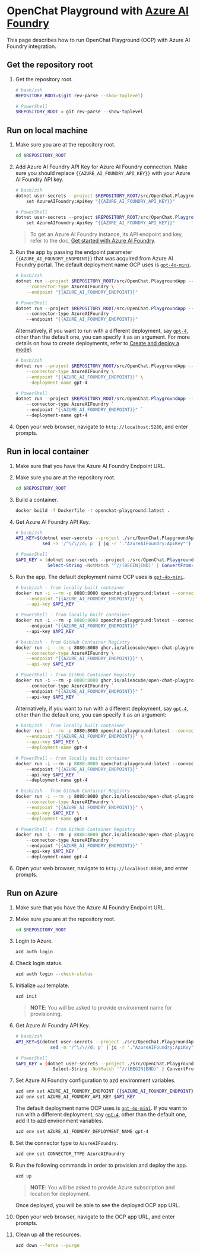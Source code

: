 # OpenChat Playground with [Azure AI Foundry](https://learn.microsoft.com/azure/ai-foundry/what-is-azure-ai-foundry)

This page describes how to run OpenChat Playground (OCP) with Azure AI Foundry integration.

## Get the repository root

1. Get the repository root.

    ```bash
    # bash/zsh
    REPOSITORY_ROOT=$(git rev-parse --show-toplevel)
    ```

    ```powershell
    # PowerShell
    $REPOSITORY_ROOT = git rev-parse --show-toplevel
    ```

## Run on local machine

1. Make sure you are at the repository root.

    ```bash
    cd $REPOSITORY_ROOT
    ```

1. Add Azure AI Foundry API Key for Azure AI Foundry connection. Make sure you should replace `{{AZURE_AI_FOUNDRY_API_KEY}}` with your Azure AI Foundry API key.

    ```bash
    # bash/zsh
    dotnet user-secrets --project $REPOSITORY_ROOT/src/OpenChat.PlaygroundApp \
        set AzureAIFoundry:ApiKey "{{AZURE_AI_FOUNDRY_API_KEY}}"
    ```

    ```powershell
    # PowerShell
    dotnet user-secrets --project $REPOSITORY_ROOT/src/OpenChat.PlaygroundApp `
        set AzureAIFoundry:ApiKey "{{AZURE_AI_FOUNDRY_API_KEY}}"
    ```

    > To get an Azure AI Foundry instance, its API endpoint and key, refer to the doc, [Get started with Azure AI Foundry](https://learn.microsoft.com/en-us/azure/ai-foundry/quickstarts/get-started-code?tabs=csharp#set-up-your-environment).

2. Run the app by passing the endpoint parameter `{{AZURE_AI_FOUNDRY_ENDPOINT}}` that was acquired from Azure AI Foundry portal. The default deployment name OCP uses is [`gpt-4o-mini`](https://ai.azure.com/catalog/models/gpt-4o-mini).

    ```bash
    # bash/zsh
    dotnet run --project $REPOSITORY_ROOT/src/OpenChat.PlaygroundApp -- \
        --connector-type AzureAIFoundry \
        --endpoint "{{AZURE_AI_FOUNDRY_ENDPOINT}}"
    ```

    ```powershell
    # PowerShell
    dotnet run --project $REPOSITORY_ROOT/src/OpenChat.PlaygroundApp -- `
        --connector-type AzureAIFoundry `
        --endpoint "{{AZURE_AI_FOUNDRY_ENDPOINT}}"
    ```

   Alternatively, if you want to run with a different deployment, say [`gpt-4`](https://ai.azure.com/catalog/models/gpt-4), other than the default one, you can specify it as an argument. For more details on how to create deployments, refer to [Create and deploy a model](https://learn.microsoft.com/en-us/azure/ai-foundry/foundry-models/how-to/quickstart-ai-project):

    ```bash
    # bash/zsh
    dotnet run --project $REPOSITORY_ROOT/src/OpenChat.PlaygroundApp -- \
        --connector-type AzureAIFoundry \
        --endpoint "{{AZURE_AI_FOUNDRY_ENDPOINT}}" \
        --deployment-name gpt-4
    ```

    ```powershell
    # PowerShell
    dotnet run --project $REPOSITORY_ROOT/src/OpenChat.PlaygroundApp -- `
        --connector-type AzureAIFoundry `
        --endpoint "{{AZURE_AI_FOUNDRY_ENDPOINT}}" `
        --deployment-name gpt-4
    ```

3. Open your web browser, navigate to `http://localhost:5280`, and enter prompts.

## Run in local container

1. Make sure that you have the Azure AI Foundry Endpoint URL.
1. Make sure you are at the repository root.

    ```bash
    cd $REPOSITORY_ROOT
    ```

1. Build a container.

    ```bash
    docker build -f Dockerfile -t openchat-playground:latest .
    ```

1. Get Azure AI Foundry API Key.

    ```bash
    # bash/zsh
    API_KEY=$(dotnet user-secrets --project ./src/OpenChat.PlaygroundApp list --json | \
              sed -n '/^\/\//d; p' | jq -r '."AzureAIFoundry:ApiKey"')
    ```

    ```powershell
    # PowerShell
    $API_KEY = (dotnet user-secrets --project ./src/OpenChat.PlaygroundApp list --json | `
                Select-String -NotMatch '^//(BEGIN|END)' | ConvertFrom-Json).'AzureAIFoundry:ApiKey'
    ```

1. Run the app. The default deployment name OCP uses is [`gpt-4o-mini`](https://ai.azure.com/catalog/models/gpt-4o-mini).

    ```bash
    # bash/zsh - from locally built container
    docker run -i --rm -p 8080:8080 openchat-playground:latest --connector-type AzureAIFoundry \
        --endpoint "{{AZURE_AI_FOUNDRY_ENDPOINT}}" \
        --api-key $API_KEY
    ```

    ```powershell
    # PowerShell - from locally built container
    docker run -i --rm -p 8080:8080 openchat-playground:latest --connector-type AzureAIFoundry `
        --endpoint "{{AZURE_AI_FOUNDRY_ENDPOINT}}" `
        --api-key $API_KEY
    ```

    ```bash
    # bash/zsh - from GitHub Container Registry
    docker run -i --rm -p 8080:8080 ghcr.io/aliencube/open-chat-playground/openchat-playground:latest \
        --connector-type AzureAIFoundry \
        --endpoint "{{AZURE_AI_FOUNDRY_ENDPOINT}}" \
        --api-key $API_KEY
    ```

    ```powershell
    # PowerShell - from GitHub Container Registry
    docker run -i --rm -p 8080:8080 ghcr.io/aliencube/open-chat-playground/openchat-playground:latest `
        --connector-type AzureAIFoundry `
        --endpoint "{{AZURE_AI_FOUNDRY_ENDPOINT}}" `
        --api-key $API_KEY `
    ```

   Alternatively, if you want to run with a different deployment, say [`gpt-4`](https://ai.azure.com/catalog/models/gpt-4), other than the default one, you can specify it as an argument:

    ```bash
    # bash/zsh - from locally built container
    docker run -i --rm -p 8080:8080 openchat-playground:latest --connector-type AzureAIFoundry \
        --endpoint "{{AZURE_AI_FOUNDRY_ENDPOINT}}" \
        --api-key $API_KEY \
        --deployment-name gpt-4
    ```

    ```powershell
    # PowerShell - from locally built container
    docker run -i --rm -p 8080:8080 openchat-playground:latest --connector-type AzureAIFoundry `
        --endpoint "{{AZURE_AI_FOUNDRY_ENDPOINT}}" `
        --api-key $API_KEY `
        --deployment-name gpt-4
    ```

    ```bash
    # bash/zsh - from GitHub Container Registry
    docker run -i --rm -p 8080:8080 ghcr.io/aliencube/open-chat-playground/openchat-playground:latest \
        --connector-type AzureAIFoundry \
        --endpoint "{{AZURE_AI_FOUNDRY_ENDPOINT}}" \
        --api-key $API_KEY \
        --deployment-name gpt-4
    ```

    ```powershell
    # PowerShell - from GitHub Container Registry
    docker run -i --rm -p 8080:8080 ghcr.io/aliencube/open-chat-playground/openchat-playground:latest `
        --connector-type AzureAIFoundry `
        --endpoint "{{AZURE_AI_FOUNDRY_ENDPOINT}}" `
        --api-key $API_KEY `
        --deployment-name gpt-4
    ```

1. Open your web browser, navigate to `http://localhost:8080`, and enter prompts.

## Run on Azure

1. Make sure that you have the Azure AI Foundry Endpoint URL.
1. Make sure you are at the repository root.

    ```bash
    cd $REPOSITORY_ROOT
    ```

1. Login to Azure.

    ```bash
    azd auth login
    ```

1. Check login status.

    ```bash
    azd auth login --check-status
    ```

1. Initialize `azd` template.

    ```bash
    azd init
    ```

   > **NOTE**: You will be asked to provide environment name for provisioning.

1. Get Azure AI Foundry API Key.

    ```bash
    # bash/zsh
    API_KEY=$(dotnet user-secrets --project ./src/OpenChat.PlaygroundApp list --json | \
                 sed -n '/^\/\//d; p' | jq -r '."AzureAIFoundry:ApiKey"')
    ```

    ```bash
    # PowerShell
    $API_KEY = (dotnet user-secrets --project ./src/OpenChat.PlaygroundApp list --json | `
                  Select-String -NotMatch '^//(BEGIN|END)' | ConvertFrom-Json).'AzureAIFoundry:ApiKey'
    ```

1. Set Azure AI Foundry configuration to azd environment variables.

    ```bash
    azd env set AZURE_AI_FOUNDRY_ENDPOINT {{$AZURE_AI_FOUNDRY_ENDPOINT}}
    azd env set AZURE_AI_FOUNDRY_API_KEY $API_KEY
    ```

   The default deployment name OCP uses is [`gpt-4o-mini`](https://ai.azure.com/catalog/models/gpt-4o-mini). If you want to run with a different deployment, say [`gpt-4`](https://ai.azure.com/catalog/models/gpt-4), other than the default one, add it to azd environment variables.

    ```bash
    azd env set AZURE_AI_FOUNDRY_DEPLOYMENT_NAME gpt-4
    ```

1. Set the connector type to `AzureAIFoundry`.

    ```bash
    azd env set CONNECTOR_TYPE AzureAIFoundry
    ```

1. Run the following commands in order to provision and deploy the app.

    ```bash
    azd up
    ```

   > **NOTE**: You will be asked to provide Azure subscription and location for deployment.

   Once deployed, you will be able to see the deployed OCP app URL.

1. Open your web browser, navigate to the OCP app URL, and enter prompts.

1. Clean up all the resources.

    ```bash
    azd down --force --purge
    ```
